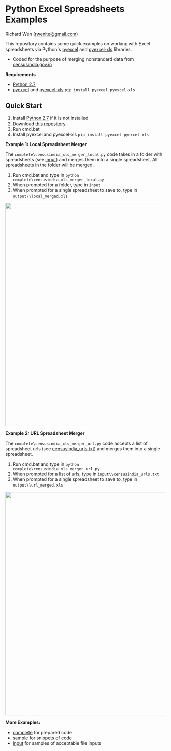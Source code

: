 # Python Excel Spreadsheets Examples
  
  
Richard Wen (rwenite@gmail.com)  
  
This repository contains some quick examples on working with Excel spreadsheets via Python's [pyexcel](https://pypi.python.org/pypi/pyexcel) and [pyexcel-xls](https://pypi.python.org/pypi/pyexcel-xls) libraries.
* Coded for the purpose of merging nonstandard data from [censusindia.gov.in](http://censusindia.gov.in/)
  
**Requirements**  
* [Python 2.7](https://www.python.org/downloads/)  
* [pyexcel](https://pypi.python.org/pypi/pyexcel) and [pyexcel-xls](https://pypi.python.org/pypi/pyexcel-xls) `pip install pyexcel pyexcel-xls`    
  
## Quick Start
  
1. Install [Python 2.7](https://www.python.org/downloads/) if it is not installed  
2. Download [this repository](https://github.com/rwenite/py-examples/archive/xls.zip)  
3. Run cmd.bat    
4. Install pyexcel and pyexcel-xls `pip install pyexcel pyexcel-xls`  
  
**Example 1: Local Spreadsheet Merger**  
  
The `complete\censusindia_xls_merger_local.py` code takes in a folder with spreadsheets (see [input](https://github.com/rwenite/py-examples/tree/xls/input)) and merges them into a single spreadsheet. All spreadsheets in the folder will be merged.  
  
1. Run cmd.bat and type in `python complete\censusindia_xls_merger_local.py`  
2. When prompted for a folder, type in `input`  
3. When prompted for a single spreadsheet to save to, type in `output\\local_merged.xls` 
<img src="https://raw.githubusercontent.com/rwenite/py-examples/xls/img/censusindia_xls_merger_local.JPG" width="700;"/>  
  
**Example 2: URL Spreadsheet Merger**  
  
The `complete\censusindia_xls_merger_url.py` code accepts a list of spreadsheet urls (see [censusindia_urls.txt](https://github.com/rwenite/py-examples/blob/xls/input/censusindia_urls.txt)) and merges them into a single spreadsheet.
  
1. Run cmd.bat and type in `python complete\censusindia_xls_merger_url.py`  
2. When prompted for a list of urls, type in `input\\censusindia_urls.txt`
3. When prompted for a single spreadsheet to save to, type in `output\\url_merged.xls` 
<img src="https://raw.githubusercontent.com/rwenite/py-examples/xls/img/censusindia_xls_merger_url.JPG" width="700;"/>  
  
**More Examples:**
* [complete](https://github.com/rwenite/py-examples/tree/xls/complete) for prepared code  
* [sample](https://github.com/rwenite/py-examples/tree/xls/sample) for snippets of code  
* [input](https://github.com/rwenite/py-examples/tree/xls/input) for samples of acceptable file inputs  
  

